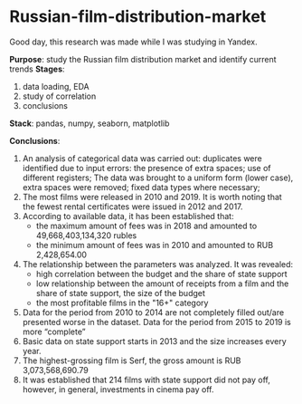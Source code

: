 # Russian-film-distribution-market

Good day, this research was made while I was studying in Yandex.

**Purpose**: study the Russian film distribution market and identify current trends
**Stages**: 
1) data loading, EDA
2) study of correlation
3) conclusions

**Stack**: pandas, numpy, seaborn, matplotlib

**Conclusions**: 
1) An analysis of categorical data was carried out: duplicates were identified due to input errors: the presence of extra spaces; use of different registers; The data was brought to a uniform form (lower case), extra spaces were removed; fixed data types where necessary;
2) The most films were released in 2010 and 2019. It is worth noting that the fewest rental certificates were issued in 2012 and 2017.
3) According to available data, it has been established that:
    * the maximum amount of fees was in 2018 and amounted to 49,668,403,134,320 rubles
    * the minimum amount of fees was in 2010 and amounted to RUB 2,428,654.00
4) The relationship between the parameters was analyzed. It was revealed:
    * high correlation between the budget and the share of state support
    * low relationship between the amount of receipts from a film and the share of state support, the size of the budget
    * the most profitable films in the "16+" category
5) Data for the period from 2010 to 2014 are not completely filled out/are presented worse in the dataset. Data for the period from 2015 to 2019 is more “complete”
6) Basic data on state support starts in 2013 and the size increases every year.
7) The highest-grossing film is Serf, the gross amount is RUB 3,073,568,690.79
8) It was established that 214 films with state support did not pay off, however, in general, investments in cinema pay off.
